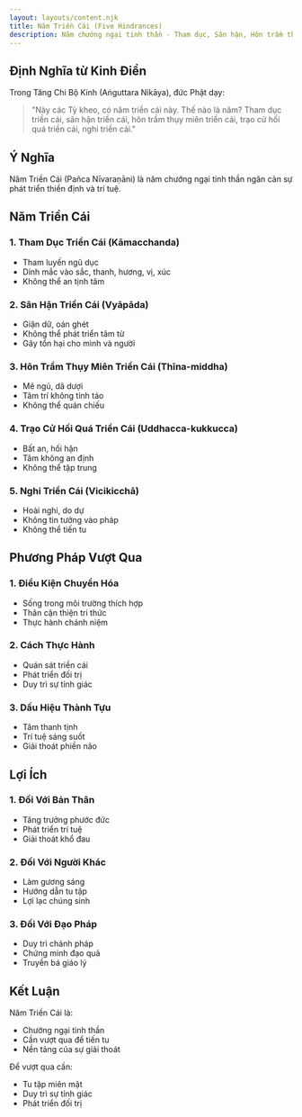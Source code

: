 ```yaml
---
layout: layouts/content.njk
title: Năm Triền Cái (Five Hindrances)
description: Năm chướng ngại tinh thần - Tham dục, Sân hận, Hôn trầm thụy miên, Trạo cử hối quá, Nghi - cần vượt qua để đạt được thiền định
---
```


## Định Nghĩa từ Kinh Điển

Trong Tăng Chi Bộ Kinh (Aṅguttara Nikāya), đức Phật dạy:

> "Này các Tỳ kheo, có năm triền cái này. Thế nào là năm? Tham dục triền cái, sân hận triền cái, hôn trầm thụy miên triền cái, trạo cử hối quá triền cái, nghi triền cái."

## Ý Nghĩa

Năm Triền Cái (Pañca Nīvaraṇāni) là năm chướng ngại tinh thần ngăn cản sự phát triển thiền định và trí tuệ.

## Năm Triền Cái

### 1. Tham Dục Triền Cái (Kāmacchanda)
- Tham luyến ngũ dục
- Dính mắc vào sắc, thanh, hương, vị, xúc
- Không thể an tịnh tâm

### 2. Sân Hận Triền Cái (Vyāpāda)
- Giận dữ, oán ghét
- Không thể phát triển tâm từ
- Gây tổn hại cho mình và người

### 3. Hôn Trầm Thụy Miên Triền Cái (Thīna-middha)
- Mê ngủ, dã dượi
- Tâm trí không tỉnh táo
- Không thể quán chiếu

### 4. Trạo Cử Hối Quá Triền Cái (Uddhacca-kukkucca)
- Bất an, hối hận
- Tâm không an định
- Không thể tập trung

### 5. Nghi Triền Cái (Vicikicchā)
- Hoài nghi, do dự
- Không tin tưởng vào pháp
- Không thể tiến tu

## Phương Pháp Vượt Qua

### 1. Điều Kiện Chuyển Hóa
- Sống trong môi trường thích hợp
- Thân cận thiện tri thức
- Thực hành chánh niệm

### 2. Cách Thực Hành
- Quán sát triền cái
- Phát triển đối trị
- Duy trì sự tỉnh giác

### 3. Dấu Hiệu Thành Tựu
- Tâm thanh tịnh
- Trí tuệ sáng suốt
- Giải thoát phiền não

## Lợi Ích

### 1. Đối Với Bản Thân
- Tăng trưởng phước đức
- Phát triển trí tuệ
- Giải thoát khổ đau

### 2. Đối Với Người Khác
- Làm gương sáng
- Hướng dẫn tu tập
- Lợi lạc chúng sinh

### 3. Đối Với Đạo Pháp
- Duy trì chánh pháp
- Chứng minh đạo quả
- Truyền bá giáo lý

## Kết Luận

Năm Triền Cái là:
- Chướng ngại tinh thần
- Cần vượt qua để tiến tu
- Nền tảng của sự giải thoát

Để vượt qua cần:
- Tu tập miên mật
- Duy trì sự tỉnh giác
- Phát triển đối trị
